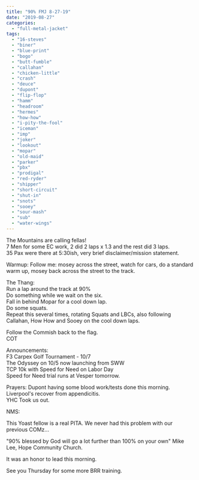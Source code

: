 ```yaml
---
title: "90% FMJ 8-27-19"
date: "2019-08-27"
categories: 
  - "full-metal-jacket"
tags: 
  - "16-steves"
  - "biner"
  - "blue-print"
  - "bogo"
  - "butt-fumble"
  - "callahan"
  - "chicken-little"
  - "crash"
  - "deuce"
  - "dupont"
  - "flip-flop"
  - "hamm"
  - "headroom"
  - "hermes"
  - "how-how"
  - "i-pity-the-fool"
  - "iceman"
  - "imp"
  - "joker"
  - "lookout"
  - "mopar"
  - "old-maid"
  - "parker"
  - "pbx"
  - "prodigal"
  - "red-ryder"
  - "shipper"
  - "short-circuit"
  - "shut-in"
  - "snots"
  - "sooey"
  - "sour-mash"
  - "sub"
  - "water-wings"
---
```


The Mountains are calling fellas!  
7 Men for some EC work, 2 did 2 laps x 1.3 and the rest did 3 laps.  
35 Pax were there at 5:30ish, very brief disclaimer/mission statement.  
  
Warmup: Follow me: mosey across the street, watch for cars, do a standard warm up, mosey back across the street to the track.

The Thang:  
Run a lap around the track at 90%  
Do something while we wait on the six.  
Fall in behind Mopar for a cool down lap.  
Do some squats.  
Repeat this several times, rotating Squats and LBCs, also following Callahan, How How and Sooey on the cool down laps.  
  
Follow the Commish back to the flag.  
COT  
  
Announcements:  
F3 Carpex Golf Tournament - 10/7  
The Odyssey on 10/5 now launching from SWW  
TCP 10k with Speed for Need on Labor Day  
Speed for Need trial runs at Vesper tomorrow.  
  
Prayers: Dupont having some blood work/tests done this morning. Liverpool's recover from appendicitis.  
YHC Took us out.  
  
NMS:  
  
  
This Yoast fellow is a real PITA. We never had this problem with our previous COMz...  
  
"90% blessed by God will go a lot further than 100% on your own" Mike Lee, Hope Community Church.

It was an honor to lead this morning.  
  
See you Thursday for some more BRR training.
